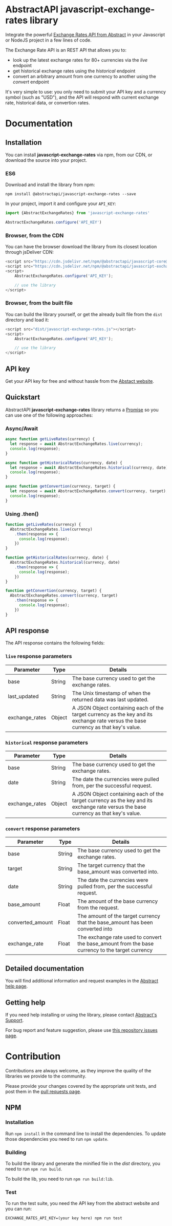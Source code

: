 # AbstractAPI javascript-exchange-rates library

Integrate the powerful [Exchange Rates API from Abstract](https://www.abstractapi.com/exchange-rate-api) in your Javascript or NodeJS project in a few lines of code.

The Exchange Rate API is an REST API that allows you to:

- look up the latest exchange rates for 80+ currencies via the *live* endpoint
- get historical exchange rates using the *historical* endpoint
- convert an arbitrary amount from one currency to another using the *convert* endpoint

It's very simple to use: you only need to submit your API key and a currency symbol (such as "USD"), and the API will respond with current exchange rate, historical data, or convertion rates.

# Documentation

## Installation

You can install **javascript-exchange-rates** via npm, from our CDN, or download the source into your project.

### ES6

Download and install the library from npm:

```
npm install @abstractapi/javascript-exchange-rates --save
```

In your project, import it and configure your `API_KEY`:

```js
import {AbstractExchangeRates} from 'javascript-exchange-rates'

AbstractExchangeRates.configure('API_KEY')
```

### Browser, from the CDN

You can have the browser download the library from its closest location through jsDeliver CDN:

```js
<script src="https://cdn.jsdelivr.net/npm/@abstractapi/javascript-core@latest/dist/javascript-core.js"></script>
<script src="https://cdn.jsdelivr.net/npm/@abstractapi/javascript-exchange-rates@latest/dist/javascript-exchange-rates.js"></script>
<script>
    AbstractExchangeRates.configure('API_KEY');

    // use the library
</script>
```

### Browser, from the built file

You can build the library yourself, or get the already built file from the `dist` directory and load it:

```js
<script src="dist/javascript-exchange-rates.js"></script>
<script>
    AbstractExchangeRates.configure('API_KEY');

    // use the library
</script>
```

## API key

Get your API key for free and without hassle from the [Abstact website](https://app.abstractapi.com/users/signup?target=/api/exchange-rates/pricing/select).

## Quickstart

AbstractAPI **javascript-exchange-rates** library returns a [Promise](https://developer.mozilla.org/en-US/docs/Web/JavaScript/Reference/Global_Objects/Promise) so you can use one of the following approaches:

### Async/Await

```js
async function getLiveRates(currency) {
  let response = await AbstractExchangeRates.live(currency);
  console.log(response);
}

async function getHistoricalRates(currency, date) {
  let response = await AbstractExchangeRates.historical(currency, date);
  console.log(response);
}

async function getConvertion(currency, target) {
  let response = await AbstractExchangeRates.convert(currency, target);
  console.log(response);
}
```

### Using .then()

```js
function getLiveRates(currency) {
  AbstractExchangeRates.live(currency)
    .then(response => {
      console.log(response);
    })
}

function getHistoricalRates(currency, date) {
  AbstractExchangeRates.historical(currency, date)
    .then(response => {
      console.log(response);
    })
}

function getConvertion(currency, target) {
  AbstractExchangeRates.convert(currency, target)
    .then(response => {
      console.log(response);
    })
}
```

## API response

The API response contains the following fields:

### `live` response parameters
| Parameter| Type| Details |
| - | - | - |
| base | String | The base currency used to get the exchange rates. |
| last_updated | String | The Unix timestamp of when the returned data was last updated. |
| exchange_rates | Object | A JSON Object containing each of the target currency as the key and its exchange rate versus the base currency as that key's value. |

### `historical` response parameters

| Parameter | Type | Details |
| - | - | - |
| base | String | The base currency used to get the exchange rates. |
| date | String | The date the currencies were pulled from, per the successful request. |
| exchange_rates | Object | A JSON Object containing each of the target currency as the key and its exchange rate versus the base currency as that key's value. |

### `convert` response parameters

| Parameter | Type | Details |
| - | - | - |
| base | String | The base currency used to get the exchange rates. |
| target | String | The target currency that the base_amount was converted into. |
| date | String | The date the currencies were pulled from, per the successful request. |
| base_amount | Float | The amount of the base currency from the request. |
| converted_amount | Float | The amount of the target currency that the base_amount has been converted into |
| exchange_rate | Float | The exchange rate used to convert the base_amount from the base currency to the target currency |

## Detailed documentation

You will find additional information and request examples in the [Abstract help page](https://app.abstractapi.com/api/exchange-rates/documentation).

## Getting help

If you need help installing or using the library, please contact [Abstract's Support](https://app.abstractapi.com/api/exchange-rates/support).

For bug report and feature suggestion, please use [this repository issues page](https://github.com/abstractapi/javascript-exchange-rates/issues).

# Contribution

Contributions are always welcome, as they improve the quality of the libraries we provide to the community.

Please provide your changes covered by the appropriate unit tests, and post them in the [pull requests page](https://github.com/abstractapi/javascript-exchange-rates/pulls).

## NPM

### Installation

Run `npm install` in the command line to install the dependencies. To update those dependencies you need to run `npm update`.

### Building

To build the library and generate the minified file in the *dist* directory, you need to run `npm run build`.

To build the lib, you need to run `npm run build:lib`.

### Test

To run the test suite, you need the API key from the abstract website and you can run:

    EXCHANGE_RATES_API_KEY=(your key here) npm run test

